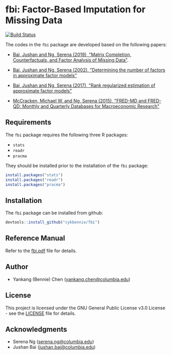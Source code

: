 # fbi: Factor-Based Imputation for Missing Data
[![Build Status](https://travis-ci.com/cykbennie/fbi.svg?branch=master)](https://travis-ci.com/cykbennie/fbi)

The codes in the `fbi` package are developed based on the following papers:

* [Bai, Jushan and Ng, Serena (2019), "Matrix Completion, Counterfactuals, and Factor Analysis of Missing Data"](https://arxiv.org/abs/1910.06677).

* [Bai, Jushan and Ng, Serena (2002), "Determining the number of factors in approximate factor models"](https://onlinelibrary.wiley.com/doi/pdf/10.1111/1468-0262.00273)

* [Bai, Jushan and Ng, Serena (2017), "Rank regularized estimation of approximate factor models"](https://www.sciencedirect.com/science/article/pii/S0304407619300764)

* [McCracken, Michael W. and Ng, Serena (2015), "FRED-MD and FRED-QD: Monthly and Quarterly Databases for Macroeconomic Research"](https://research.stlouisfed.org/econ/mccracken/fred-databases/)

## Requirements

The `fbi` package requires the following three R packages:

* `stats`
* `readr`
* `pracma`

They should be installed prior to the installation of the `fbi` package:

``` r
install.packages("stats")
install.packages("readr")
install.packages("pracma")
```

## Installation

The `fbi` package can be installed from github:

``` r
devtools::install_github("cykbennie/fbi")
```

## Reference Manual

Refer to the [fbi.pdf](fbi.pdf) file for details.

## Author

* Yankang (Bennie) Chen (<yankang.chen@columbia.edu>)

## License

This project is licensed under the GNU General Public License v3.0 License - see the [LICENSE](LICENSE) file for details.

## Acknowledgments

* Serena Ng (<serena.ng@columbia.edu>)
* Jushan Bai (<jushan.bai@columbia.edu>)
